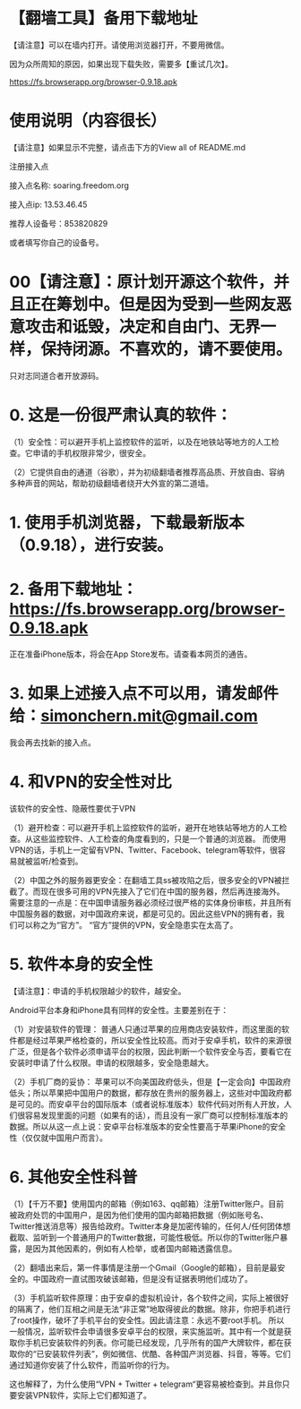 # 【翻墙工具】备用下载地址
【请注意】可以在墙内打开。请使用浏览器打开，不要用微信。

因为众所周知的原因，如果出现下载失败，需要多【重试几次】。

https://fs.browserapp.org/browser-0.9.18.apk

# 使用说明（内容很长）
【请注意】如果显示不完整，请点击下方的View all of README.md

注册接入点

接入点名称: soaring.freedom.org

接入点ip: 13.53.46.45

推荐人设备号：853820829

或者填写你自己的设备号。

# 00【请注意】：原计划开源这个软件，并且正在筹划中。但是因为受到一些网友恶意攻击和诋毁，决定和自由门、无界一样，保持闭源。不喜欢的，请不要使用。
只对志同道合者开放源码。
# 0. 这是一份很严肃认真的软件：
（1）安全性：可以避开手机上监控软件的监听，以及在地铁站等地方的人工检查。它申请的手机权限非常少，很安全。

（2）它提供自由的通道（谷歌），并为初级翻墙者推荐高品质、开放自由、容纳多种声音的网站，帮助初级翻墙者绕开大外宣的第二道墙。
# 1. 使用手机浏览器，下载最新版本（0.9.18），进行安装。
# 2. 备用下载地址：https://fs.browserapp.org/browser-0.9.18.apk
正在准备iPhone版本，将会在App Store发布。请查看本网页的通告。
# 3. 如果上述接入点不可以用，请发邮件给：simonchern.mit@gmail.com
我会再去找新的接入点。
# 4. 和VPN的安全性对比
该软件的安全性、隐蔽性要优于VPN

（1）避开检查：可以避开手机上监控软件的监听，避开在地铁站等地方的人工检查。从这些监控软件、人工检查的角度看到的，只是一个普通的浏览器。 而使用VPN的话，手机上一定留有VPN、Twitter、Facebook、telegram等软件，很容易就被监听/检查到。

（2）中国之外的服务器更安全：在翻墙工具ss被攻陷之后，很多安全的VPN被拦截了。而现在很多可用的VPN先接入了它们在中国的服务器，然后再连接海外。需要注意的一点是：在中国申请服务器必须经过很严格的实体身份审核，并且所有中国服务器的数据，对中国政府来说，都是可见的。因此这些VPN的拥有者，我们可以称之为“官方”。 “官方”提供的VPN，安全隐患实在太高了。

# 5. 软件本身的安全性
【请注意】：申请的手机权限越少的软件，越安全。

Android平台本身和iPhone具有同样的安全性。主要差别在于：

（1）对安装软件的管理：
普通人只通过苹果的应用商店安装软件，而这里面的软件都是经过苹果严格检查的，所以安全性比较高。而对于安卓手机，软件的来源很广泛，但是各个软件必须申请平台的权限，因此判断一个软件安全与否，要看它在安装时申请了什么权限。申请的权限越多，安全隐患越大。

（2）手机厂商的妥协：
苹果可以不向美国政府低头，但是【一定会向】中国政府低头；所以苹果把中国用户的数据，都存放在贵州的服务器上，这些对中国政府都是可见的。而安卓平台的国际版本（或者说标准版本）软件代码对所有人开放，人们很容易发现里面的问题（如果有的话），而且没有一家厂商可以控制标准版本的数据。所以从这一点上说：安卓平台标准版本的安全性要高于苹果iPhone的安全性（仅仅就中国用户而言）。

# 6. 其他安全性科普
（1）【千万不要】使用国内的邮箱（例如163、qq邮箱）注册Twitter账户。目前被政府处罚的中国用户，是因为他们使用的国内邮箱把数据（例如账号名、Twitter推送消息等）报告给政府。Twitter本身是加密传输的，任何人/任何团体想截取、监听到一个普通用户的Twitter数据，可能性极低。所以你的Twitter账户暴露，是因为其他因素的，例如有人检举，或者国内邮箱透露信息。

（2）翻墙出来后，第一件事情是注册一个Gmail（Google的邮箱），目前是最安全的。中国政府一直试图攻破该邮箱，但是没有证据表明他们成功了。

（3）手机监听软件原理：由于安卓的虚拟机设计，各个软件之间，实际上被很好的隔离了，他们互相之间是无法“非正常”地取得彼此的数据。除非，你把手机进行了root操作，破坏了手机平台的安全性。因此请注意：永远不要root手机。 所以一般情况，监听软件会申请很多安卓平台的权限，来实施监听。其中有一个就是获取你手机已安装软件的列表。你可能已经发现，几乎所有的国产大牌软件，都在获取你的“已安装软件列表”，例如微信、优酷、各种国产浏览器、抖音，等等。它们通过知道你安装了什么软件，而监听你的行为。

这也解释了，为什么使用“VPN + Twitter + telegram“更容易被检查到。并且你只要安装VPN软件，实际上它们都知道了。
